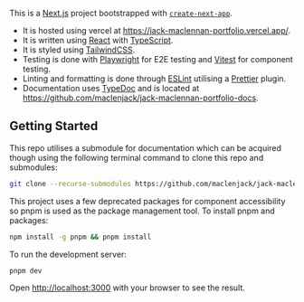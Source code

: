 This is a [Next.js](https://nextjs.org/) project bootstrapped with [`create-next-app`](https://github.com/vercel/next.js/tree/canary/packages/create-next-app).
- It is hosted using vercel at https://jack-maclennan-portfolio.vercel.app/.
- It is written using [React](https://react.dev/) with [TypeScript](https://www.typescriptlang.org/).
- It is styled using [TailwindCSS](https://tailwindcss.com/).
- Testing is done with [Playwright](https://playwright.dev/) for E2E testing and [Vitest](https://vitest.dev/) for component testing.
- Linting and formatting is done through [ESLint](https://eslint.org/) utilising a [Prettier](https://prettier.io/) plugin.
- Documentation uses [TypeDoc](https://typedoc.org/) and is located at https://github.com/maclenjack/jack-maclennan-portfolio-docs.

## Getting Started

This repo utilises a submodule for documentation which can be acquired though using the following terminal command to clone this repo and submodules:

```bash
git clone --recurse-submodules https://github.com/maclenjack/jack-maclennan-portfolio.
```

This project uses a few deprecated packages for component accessibility so pnpm is used as the package management tool.
To install pnpm and packages:

```bash
npm install -g pnpm && pnpm install
```
To run the development server:

```bash
pnpm dev
```

Open [http://localhost:3000](http://localhost:3000) with your browser to see the result.
